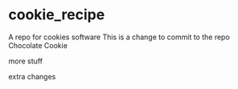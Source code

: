 # cookie_recipe
A repo for cookies software
This is a change to commit to the repo
Chocolate Cookie

more stuff

extra changes
